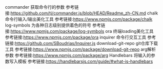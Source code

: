 commander 获取命令行的参数 参考链接:https://github.com/tj/commander.js/blob/HEAD/Readme_zh-CN.md
chalk 命令行输入/输出美化工具 参考链接:https://www.npmjs.com/package/chalk
log-symbols 为各种日志级别提供着色的符号 参考链接:https://www.npmjs.com/package/log-symbols
ora  终端loading美化工具 参考链接:https://www.npmjs.com/package/ora
inquirer 命令行交互工具 参考链接:https://github.com/SBoudrias/Inquirer.js
download-git-repo  git仓库下载工具 参考链接:https://www.npmjs.com/package/download-git-repo
arg解析参数 参考链接:https://www.npmjs.com/package/arg
Handlebars 将输入的参数写入模板 参考链接:https://handlebarsjs.com/guide/#what-is-handlebars


